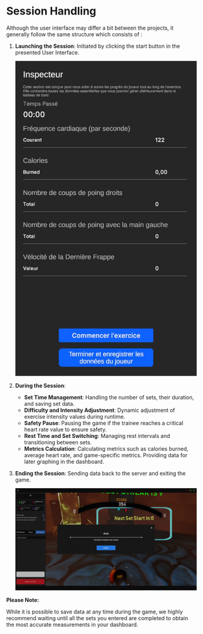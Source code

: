 # Session Handling

Although the user interface may differ a bit between the projects, it generally follow the same structure which consists of :

1. **Launching the Session**: Initiated by clicking the start button in the presented User Interface.
    
    ![FitnessTesting 2024-03-26 09-30-55-317.jpg](images/SessionHandling/img1.jpg)
    
2. **During the Session**:
    - **Set Time Management**: Handling the number of sets, their duration, and saving set data.
    - **Difficulty and Intensity Adjustment**: Dynamic adjustment of exercise intensity values during runtime.
    - **Safety Pause**: Pausing the game if the trainee reaches a critical heart rate value to ensure safety.
    - **Rest Time and Set Switching**: Managing rest intervals and transitioning between sets.
    - **Metrics Calculation**: Calculating metrics such as calories burned, average heart rate, and game-specific metrics. Providing data for later graphing in the dashboard.
3. **Ending the Session**: Sending data back to the server and exiting the game.
    
    ![vlcsnap-2024-03-26-01h11m46s413.png](images/SessionHandling/img2.png)
    

**Please Note:**

While it is possible to save data at any time during the game, we highly recommend waiting until all the sets you entered are completed to obtain the most accurate measurements in your dashboard.